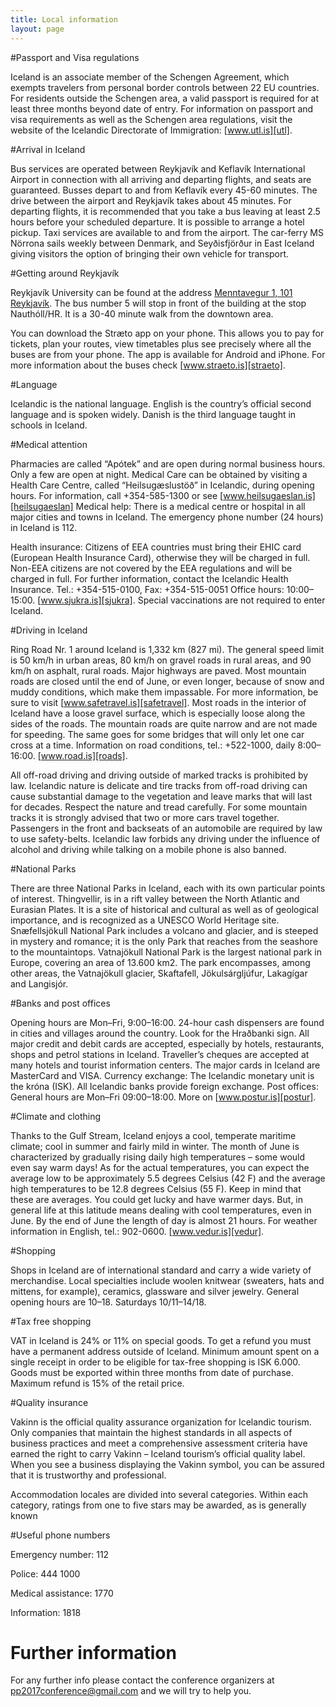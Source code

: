 ```yaml
---
title: Local information
layout: page
---
```


#Passport and Visa regulations

Iceland is an associate member of the Schengen Agreement, which exempts
travelers from personal border controls between 22 EU countries. For residents
outside the Schengen area, a valid passport is required for at least three
months beyond date of entry. For information on passport and visa requirements
as well as the Schengen area regulations, visit the website of the Icelandic
Directorate of Immigration: [www.utl.is][utl].

#Arrival in Iceland

Bus services are operated between Reykjavík and Keflavík International Airport
in connection with all arriving and departing flights, and seats are guaranteed.
Busses depart to and from Keflavík every 45-60 minutes. The drive between the
airport and Reykjavík takes about 45 minutes. For departing flights, it is
recommended that you take a bus leaving at least 2.5 hours before your scheduled
departure. It is possible to arrange a hotel pickup. Taxi services are available
to and from the airport. The car-ferry MS Nörrona sails weekly between Denmark,
and Seyðisfjörður in East Iceland giving visitors the option of bringing their
own vehicle for transport.

#Getting around Reykjavík

Reykjavík University can be found at the address [Menntavegur 1, 101
Reykjavík][maptouniversity]. The bus number 5 will stop in front of the building
at the stop Nauthóll/HR. It is a 30-40 minute walk from the downtown area.

You can download the Stræto app on your phone. This allows you to pay for
tickets, plan your routes, view timetables plus see precisely where all the
buses are from your phone. The app is available for Android and iPhone. For more
information about the buses check [www.straeto.is][straeto].

#Language

Icelandic is the national language. English is the country’s official second
language and is spoken widely. Danish is the third language taught in schools in
Iceland.

#Medical attention

Pharmacies are called “Apótek” and are open during normal business hours. Only a
few are open at night. Medical Care can be obtained by visiting a Health Care
Centre, called “Heilsugæslustöð” in Icelandic, during opening hours. For
information, call +354-585-1300 or see [www.heilsugaeslan.is][heilsugaeslan]
Medical help: There is a medical centre or hospital in all major cities and
towns in Iceland. The emergency phone number (24 hours) in Iceland is 112.

Health insurance: Citizens of EEA countries must bring their EHIC card (European
Health Insurance Card), otherwise they will be charged in full. Non-EEA citizens
are not covered by the EEA regulations and will be charged in full. For further
information, contact the Icelandic Health Insurance. Tel.: +354-515-0100, Fax:
+354-515-0051 Office hours: 10:00–15:00. [www.sjukra.is][sjukra]. Special
vaccinations are not required to enter Iceland.

#Driving in Iceland

Ring Road Nr. 1 around Iceland is 1,332 km (827 mi). The general speed limit is
50 km/h in urban areas, 80 km/h on gravel roads in rural areas, and 90 km/h on
asphalt, rural roads. Major highways are paved. Most mountain roads are closed
until the end of June, or even longer, because of snow and muddy conditions,
which make them impassable. For more information, be sure to visit
[www.safetravel.is][safetravel]. Most roads in the interior of Iceland have a
loose gravel surface, which is especially loose along the sides of the roads.
The mountain roads are quite narrow and are not made for speeding. The same goes
for some bridges that will only let one car cross at a time. Information on road
conditions, tel.: +522-1000, daily 8:00–16:00. [www.road.is][roads].

All off-road driving and driving outside of marked tracks is prohibited by law.
Icelandic nature is delicate and tire tracks from off-road driving can cause
substantial damage to the vegetation and leave marks that will last for decades.
Respect the nature and tread carefully. For some mountain tracks it is strongly
advised that two or more cars travel together. Passengers in the front and
backseats of an automobile are required by law to use safety-belts. Icelandic
law forbids any driving under the influence of alcohol and driving while talking
on a mobile phone is also banned.

#National Parks

There are three National Parks in Iceland, each with its own particular points
of interest. Thingvellir, is in a rift valley between the North Atlantic and
Eurasian Plates. It is a site of historical and cultural as well as of
geological importance, and is recognized as a UNESCO World Heritage site.
Snæfellsjökull National Park includes a volcano and glacier, and is steeped in
mystery and romance; it is the only Park that reaches from the seashore to the
mountaintops. Vatnajökull National Park is the largest national park in Europe,
covering an area of 13.600 km2. The park encompasses, among other areas, the
Vatnajökull glacier, Skaftafell, Jökulsárgljúfur, Lakagígar and Langisjór.

#Banks and post offices

Opening hours are Mon–Fri, 9:00–16:00. 24-hour cash dispensers are found in
cities and villages around the country. Look for the Hraðbanki sign. All major
credit and debit cards are accepted, especially by hotels, restaurants, shops
and petrol stations in Iceland. Traveller’s cheques are accepted at many hotels
and tourist information centers. The major cards in Iceland are MasterCard and
VISA. Currency exchange: The Icelandic monetary unit is the króna (ISK). All
Icelandic banks provide foreign exchange. Post offices: General hours are
Mon–Fri 09:00–18:00. More on [www.postur.is][postur].

#Climate and clothing

Thanks to the Gulf Stream, Iceland enjoys a cool, temperate maritime climate;
cool in summer and fairly mild in winter. The month of June is characterized by
gradually rising daily high temperatures – some would even say warm days! As for
the actual temperatures, you can expect the average low to be approximately 5.5
degrees Celsius (42 F) and the average high temperatures to be 12.8 degrees
Celsius (55 F). Keep in mind that these are averages. You could get lucky and
have warmer days. But, in general life at this latitude means dealing with cool
temperatures, even in June. By the end of June the length of day is almost 21
hours. For weather information in English, tel.: 902-0600.
[www.vedur.is][vedur].

#Shopping

Shops in Iceland are of international standard and carry a wide variety of
merchandise. Local specialties include woolen knitwear (sweaters, hats and
mittens, for example), ceramics, glassware and silver jewelry. General opening
hours are 10–18. Saturdays 10/11–14/18.

#Tax free shopping

VAT in Iceland is 24% or 11% on special goods. To get a refund you must have a
permanent address outside of Iceland. Minimum amount spent on a single receipt
in order to be eligible for tax-free shopping is ISK 6.000. Goods must be
exported within three months from date of purchase. Maximum refund is 15% of the
retail price.

#Quality insurance

Vakinn is the official quality assurance organization for Icelandic tourism.
Only companies that maintain the highest standards in all aspects of business
practices and meet a comprehensive assessment criteria have earned the right to
carry Vakinn – Iceland tourism’s official quality label. When you see a business
displaying the Vakinn symbol, you can be assured that it is trustworthy and
professional.

Accommodation locales are divided into several categories. Within each category,
ratings from one to five stars may be awarded, as is generally known

#Useful phone numbers

Emergency number: 112

Police: 444 1000

Medical assistance: 1770

Information: 1818

# Further information

For any further info please contact the conference organizers at
pp2017conference@gmail.com and we will try to help you.

[maptouniversity]: https://www.google.is/maps/place/Reykjavik+University/@64.1261982,-21.9331785,15z/data=!4m5!3m4!1s0x48d60b4e184b7e19:0xb87126c26f3d3420!8m2!3d64.1237635!4d-21.9269558
[straeto]: http://www.straeto.is/en
[heilsugaeslan]: http://www.heilsugaeslan.is
[roads]: http://www.road.is
[vedur]: http://en.vedur.is
[utl]: http://www.utl.is/english
[sjukra]: http://www.sjukra.is
[safetravel]: http://www.safetravel.is
[postur]: http://www.postur.is/en
